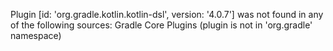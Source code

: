 Plugin [id: 'org.gradle.kotlin.kotlin-dsl', version: '4.0.7'] was not found in any of the following sources:
Gradle Core Plugins (plugin is not in 'org.gradle' namespace)
